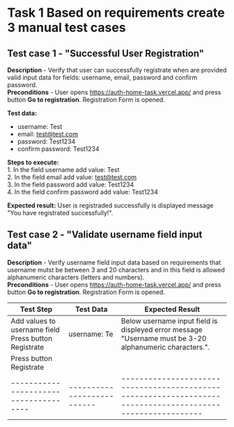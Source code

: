 # Task 1 Based on requirements create 3 manual test cases
## Test case 1 - "Successful User Registration" 
**Description** - Verify that user can successfully registrate when are provided valid input data for fields: username, email, password and confirm password.  
**Preconditions** - User opens https://auth-home-task.vercel.app/ and press button **Go to registration**. Registration Form is opened.  

**Test data:**
- username: Test
- email: test@test.com
- password: Test1234
- confirm password: Test1234
  
**Steps to execute:**  
	1. In the field username add value: Test  
  	2. In the field email add value: test@test.com  
     	3. In the field password add value: Test1234  
       	4. In the field confirm password add value: Test1234  
	
**Expected result:** User is registraded successfully is displayed message "You have registrated successfully!".  

## Test case 2 - "Validate username field input data"  
**Description** - Verify username field input data based on requirements that username mutst be between 3 and 20 characters and in this field is allowed alphanumeric characters (letters and numbers).  
**Preconditions** - User opens https://auth-home-task.vercel.app/ and press button **Go to registration**. Registration Form is opened.  

|**Test Step**                        | **Test Data**            | **Expected Result**                                                                                      |   
|-------------------------------------|--------------------------|----------------------------------------------------------------------------------------------------------|
|Add values to username field <br>Press button Registrate          | username: Te             |Below username input field is displeyed error message "Username must be 3-20 alphanumeric characters.".   |
|Press button Registrate              |                          |                                                                                                          |
|-------------------------------------|--------------------------|----------------------------------------------------------------------------------------------------------|


